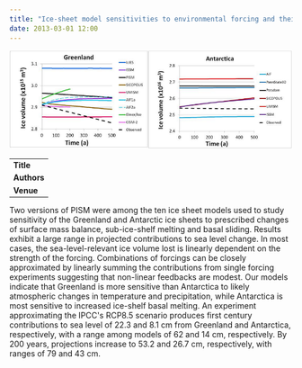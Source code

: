 ```yaml
---
title: "Ice-sheet model sensitivities to environmental forcing and their use in projecting future sea-level (The SeaRISE Project)"
date: 2013-03-01 12:00
---
```


![](/img/applications/bindschadler-searise2013.png)


||
|-
| **Title** | [Ice-sheet model sensitivities to environmental forcing and their use in projecting future sea-level (The SeaRISE Project)](http://www.igsoc.org/journal/59/214/j12J125.html) |
| **Authors** | [Robert Bindschadler](http://neptune.gsfc.nasa.gov/personnel/index.php?id=302) and 27 others |
| **Venue** |  [Journal of Glaciology](http://www.igsoc.org/journal/)  |

Two versions of PISM were among the ten ice sheet models used to study sensitivity of the Greenland and Antarctic ice sheets to prescribed changes of surface mass balance, sub-ice-shelf melting and basal sliding. Results exhibit a large range in projected contributions to sea level change. In most cases, the sea-level-relevant ice volume lost is linearly dependent on the strength of the forcing. Combinations of forcings can be closely approximated by linearly summing the contributions from single forcing experiments suggesting that non-linear feedbacks are modest.
Our models indicate that Greenland is more sensitive than Antarctica to likely atmospheric changes in temperature and precipitation, while Antarctica is most sensitive to increased ice-shelf basal melting. An experiment approximating the IPCC's RCP8.5 scenario produces first century contributions to sea level of 22.3 and 8.1 cm from Greenland and Antarctica, respectively, with a range among models of 62 and 14 cm, respectively. By 200 years, projections increase to 53.2 and 26.7 cm, respectively, with ranges of 79 and 43 cm.

